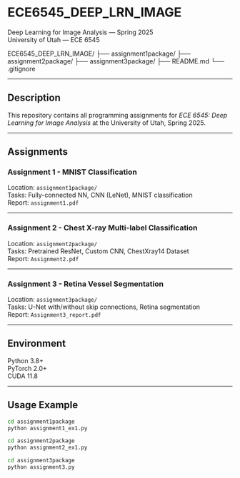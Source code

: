 # ECE6545_DEEP_LRN_IMAGE
Deep Learning for Image Analysis — Spring 2025  
University of Utah — ECE 6545

ECE6545_DEEP_LRN_IMAGE/ ├── assignment1package/ ├── assignment2package/ ├── assignment3package/ ├── README.md └── .gitignore

---

## Description
This repository contains all programming assignments for *ECE 6545: Deep Learning for Image Analysis* at the University of Utah, Spring 2025.

---

## Assignments

### Assignment 1 - MNIST Classification
Location: `assignment1package/`  
Tasks: Fully-connected NN, CNN (LeNet), MNIST classification  
Report: `assignment1.pdf`

---

### Assignment 2 - Chest X-ray Multi-label Classification
Location: `assignment2package/`  
Tasks: Pretrained ResNet, Custom CNN, ChestXray14 Dataset  
Report: `Assignment2.pdf`

---

### Assignment 3 - Retina Vessel Segmentation
Location: `assignment3package/`  
Tasks: U-Net with/without skip connections, Retina segmentation  
Report: `Assignment3_report.pdf`

---

## Environment
Python 3.8+  
PyTorch 2.0+  
CUDA 11.8  

---

## Usage Example
```bash
cd assignment1package
python assignment1_ex1.py

cd assignment2package
python assignment2_ex1.py

cd assignment3package
python assignment3.py
